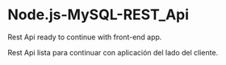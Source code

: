 # Node.js-MySQL-REST_Api

Rest Api ready to continue with front-end app.

Rest Api lista para continuar con aplicación del lado del cliente.
